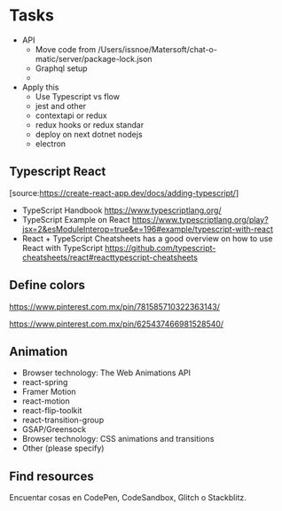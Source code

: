 # Tasks
- API 
    - Move code from /Users/issnoe/Matersoft/chat-o-matic/server/package-lock.json
    - Graphql setup
    - 
- Apply this
  - Use Typescript vs flow
  - jest and other
  - contextapi or redux
  - redux hooks or redux standar
  - deploy on next dotnet nodejs
  - electron

## Typescript React

[source:https://create-react-app.dev/docs/adding-typescript/]

- TypeScript Handbook https://www.typescriptlang.org/
- TypeScript Example on React https://www.typescriptlang.org/play?jsx=2&esModuleInterop=true&e=196#example/typescript-with-react
- React + TypeScript Cheatsheets has a good overview on how to use React with TypeScript
  https://github.com/typescript-cheatsheets/react#reacttypescript-cheatsheets

## Define colors

https://www.pinterest.com.mx/pin/781585710322363143/

https://www.pinterest.com.mx/pin/625437466981528540/

## Animation

- Browser technology: The Web Animations API
- react-spring
- Framer Motion
- react-motion
- react-flip-toolkit
- react-transition-group
- GSAP/Greensock
- Browser technology: CSS animations and transitions
- Other (please specify)

## Find resources

Encuentar cosas en CodePen, CodeSandbox, Glitch o Stackblitz.
